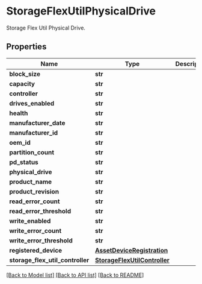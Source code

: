 # StorageFlexUtilPhysicalDrive

Storage Flex Util Physical Drive. 
## Properties
Name | Type | Description | Notes
------------ | ------------- | ------------- | -------------
**block_size** | **str** |  | [optional] 
**capacity** | **str** |  | [optional] 
**controller** | **str** |  | [optional] 
**drives_enabled** | **str** |  | [optional] 
**health** | **str** |  | [optional] 
**manufacturer_date** | **str** |  | [optional] 
**manufacturer_id** | **str** |  | [optional] 
**oem_id** | **str** |  | [optional] 
**partition_count** | **str** |  | [optional] 
**pd_status** | **str** |  | [optional] 
**physical_drive** | **str** |  | [optional] 
**product_name** | **str** |  | [optional] 
**product_revision** | **str** |  | [optional] 
**read_error_count** | **str** |  | [optional] 
**read_error_threshold** | **str** |  | [optional] 
**write_enabled** | **str** |  | [optional] 
**write_error_count** | **str** |  | [optional] 
**write_error_threshold** | **str** |  | [optional] 
**registered_device** | [**AssetDeviceRegistration**](.md) |  | [optional] 
**storage_flex_util_controller** | [**StorageFlexUtilController**](.md) |  | [optional] 

[[Back to Model list]](../README.md#documentation-for-models) [[Back to API list]](../README.md#documentation-for-api-endpoints) [[Back to README]](../README.md)


